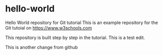 # hello-world
Hello World repository for Git tutorial
This is an example repository for the Git tutoial on https://www.w3schools.com

This repository is built step by step in the tutorial.
This is a test edit.

This is another change from github
